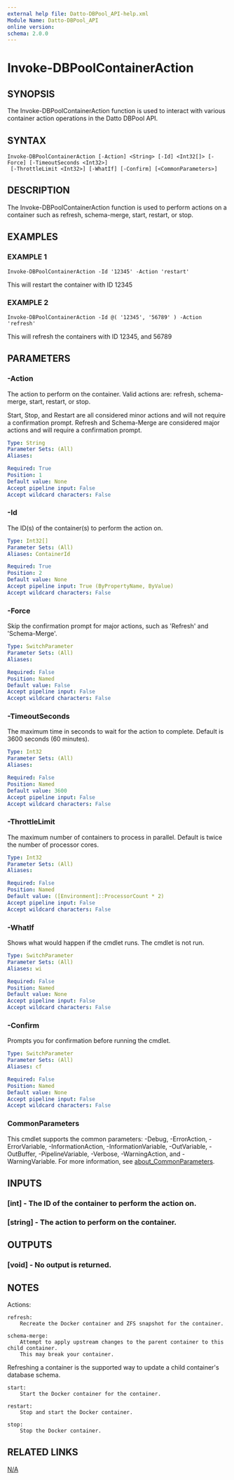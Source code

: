 ```yaml
---
external help file: Datto-DBPool_API-help.xml
Module Name: Datto-DBPool_API
online version:
schema: 2.0.0
---
```


# Invoke-DBPoolContainerAction

## SYNOPSIS
The Invoke-DBPoolContainerAction function is used to interact with various container action operations in the Datto DBPool API.

## SYNTAX

```
Invoke-DBPoolContainerAction [-Action] <String> [-Id] <Int32[]> [-Force] [-TimeoutSeconds <Int32>]
 [-ThrottleLimit <Int32>] [-WhatIf] [-Confirm] [<CommonParameters>]
```

## DESCRIPTION
The Invoke-DBPoolContainerAction function is used to perform actions on a container such as refresh, schema-merge, start, restart, or stop.

## EXAMPLES

### EXAMPLE 1
```
Invoke-DBPoolContainerAction -Id '12345' -Action 'restart'
```

This will restart the container with ID 12345

### EXAMPLE 2
```
Invoke-DBPoolContainerAction -Id @( '12345', '56789' ) -Action 'refresh'
```

This will refresh the containers with ID 12345, and 56789

## PARAMETERS

### -Action
The action to perform on the container.
Valid actions are: refresh, schema-merge, start, restart, or stop.

Start, Stop, and Restart are all considered minor actions and will not require a confirmation prompt.
Refresh and Schema-Merge are considered major actions and will require a confirmation prompt.

```yaml
Type: String
Parameter Sets: (All)
Aliases:

Required: True
Position: 1
Default value: None
Accept pipeline input: False
Accept wildcard characters: False
```

### -Id
The ID(s) of the container(s) to perform the action on.

```yaml
Type: Int32[]
Parameter Sets: (All)
Aliases: ContainerId

Required: True
Position: 2
Default value: None
Accept pipeline input: True (ByPropertyName, ByValue)
Accept wildcard characters: False
```

### -Force
Skip the confirmation prompt for major actions, such as 'Refresh' and 'Schema-Merge'.

```yaml
Type: SwitchParameter
Parameter Sets: (All)
Aliases:

Required: False
Position: Named
Default value: False
Accept pipeline input: False
Accept wildcard characters: False
```

### -TimeoutSeconds
The maximum time in seconds to wait for the action to complete.
Default is 3600 seconds (60 minutes).

```yaml
Type: Int32
Parameter Sets: (All)
Aliases:

Required: False
Position: Named
Default value: 3600
Accept pipeline input: False
Accept wildcard characters: False
```

### -ThrottleLimit
The maximum number of containers to process in parallel.
Default is twice the number of processor cores.

```yaml
Type: Int32
Parameter Sets: (All)
Aliases:

Required: False
Position: Named
Default value: ([Environment]::ProcessorCount * 2)
Accept pipeline input: False
Accept wildcard characters: False
```

### -WhatIf
Shows what would happen if the cmdlet runs.
The cmdlet is not run.

```yaml
Type: SwitchParameter
Parameter Sets: (All)
Aliases: wi

Required: False
Position: Named
Default value: None
Accept pipeline input: False
Accept wildcard characters: False
```

### -Confirm
Prompts you for confirmation before running the cmdlet.

```yaml
Type: SwitchParameter
Parameter Sets: (All)
Aliases: cf

Required: False
Position: Named
Default value: None
Accept pipeline input: False
Accept wildcard characters: False
```

### CommonParameters
This cmdlet supports the common parameters: -Debug, -ErrorAction, -ErrorVariable, -InformationAction, -InformationVariable, -OutVariable, -OutBuffer, -PipelineVariable, -Verbose, -WarningAction, and -WarningVariable. For more information, see [about_CommonParameters](http://go.microsoft.com/fwlink/?LinkID=113216).

## INPUTS

### [int] - The ID of the container to perform the action on.
### [string] - The action to perform on the container.
## OUTPUTS

### [void] - No output is returned.
## NOTES
Actions:

    refresh:
        Recreate the Docker container and ZFS snapshot for the container.

    schema-merge:
        Attempt to apply upstream changes to the parent container to this child container.
        This may break your container.
Refreshing a container is the supported way to update a child container's database schema.

    start:
        Start the Docker container for the container.

    restart:
        Stop and start the Docker container.

    stop:
        Stop the Docker container.

## RELATED LINKS

[N/A]()

